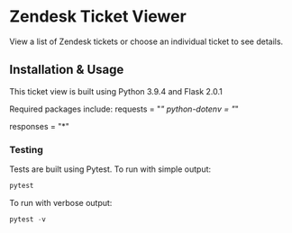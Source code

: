 # Zendesk Ticket Viewer

View a list of Zendesk tickets or choose an individual ticket to see details.

## Installation & Usage

This ticket view is built using Python 3.9.4 and Flask 2.0.1

Required packages include:
requests = "*"
python-dotenv = "*"

responses = "*"

### Testing

Tests are built using Pytest. To run with simple output:
```python
pytest
```
To run with verbose output:
```python
pytest -v
```